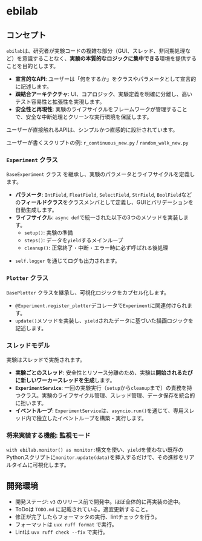 
# ebilab

## コンセプト

`ebilab`は、研究者が実験コードの複雑な部分（GUI、スレッド、非同期処理など）を意識することなく、**実験の本質的なロジックに集中できる**環境を提供することを目的とします。

* **宣言的なAPI**: ユーザーは「何をするか」をクラスやパラメータとして宣言的に記述します。
* **疎結合アーキテクチャ**: UI、コアロジック、実験定義を明確に分離し、高いテスト容易性と拡張性を実現します。
* **安全性と再現性**: 実験のライフサイクルをフレームワークが管理することで、安全な中断処理とクリーンな実行環境を保証します。

ユーザーが直接触れるAPIは、シンプルかつ直感的に設計されています。

ユーザーが書くスクリプトの例: `r_continuous_new.py` / `random_walk_new.py`

### `Experiment` クラス
`BaseExperiment` クラス を継承し、実験のパラメータとライフサイクルを定義します。

* **パラメータ**: `IntField`, `FloatField`, `SelectField`, `StrField`, `BoolField`などの**フィールドクラス**をクラスメンバとして定義し、GUIとバリデーションを自動生成します。
* **ライフサイクル**: `async def`で統一された以下の3つのメソッドを実装します。
    * `setup()`: 実験の準備
    * `steps()`: データを`yield`するメインループ
    * `cleanup()`: 正常終了・中断・エラー時に必ず呼ばれる後処理
- `self.logger` を通じてログも出力されます。

### `Plotter` クラス
`BasePlotter` クラスを継承し、可視化ロジックをカプセル化します。

* `@Experiment.register_plotter`デコレータで`Experiment`に関連付けられます。
* `update()`メソッドを実装し、`yield`されたデータに基づいた描画ロジックを記述します。

### スレッドモデル

実験はスレッドで実施されます。

* **実験ごとのスレッド**: 安全性とリソース分離のため、実験は**開始されるたびに新しいワーカースレッドを生成**します。
* **`ExperimentService`**: 一回の実験実行（`setup`から`cleanup`まで）の責務を持つクラス。実験のライフサイクル管理、スレッド管理、データ保存を統合的に担います。
* **イベントループ**: `ExperimentService`は、`asyncio.run()`を通じて、専用スレッド内で独立したイベントループを構築・実行します。

### 将来実装する機能: 監視モード
`with ebilab.monitor() as monitor:`構文を使い、`yield`を使わない既存のPythonスクリプトに`monitor.update(data)`を挿入するだけで、その進捗をリアルタイムに可視化します。

## 開発環境

- 開発ステージ: `v3` のリリース前で開発中。ほぼ全体的に再実装の途中。
- ToDoは `TODO.md` に記載されている。適宜更新すること。
- 修正が完了したらフォーマッタの実行、lintチェックを行う。
- フォーマットは `uvx ruff format` で実行。
- Lintは `uvx ruff check --fix` で実行。
